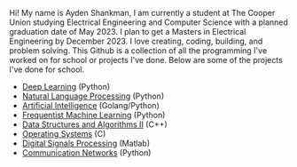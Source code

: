 Hi! My name is Ayden Shankman, I am currently a student at The Cooper Union studying Electrical Engineering and Computer Science with a planned graduation date of May 2023. I plan to get a Masters in Electrical Engineering by December 2023. I love creating, coding, building, and problem solving. This Github is a collection of all the programming I've worked on for school or projects I've done. Below are some of the projects I've done for school.

* [Deep Learning](https://github.com/Shankface/Deep-Learning) (Python)
* [Natural Language Processing](https://github.com/Shankface/NLP) (Python)
* [Artificial Intelligence](https://github.com/Shankface/AI) (Golang/Python)
* [Frequentist Machine Learning](https://github.com/Shankface/Frequentist-Machine-Learning) (Python)
* [Data Structures and Algorithms II](https://github.com/Shankface/DSA2) (C++)
* [Operating Systems](https://github.com/Shankface/OperatingSystems) (C)
* [Digital Signals Processing](https://github.com/Shankface/Digital-Signal-Processing) (Matlab)
* [Communication Networks](https://github.com/Shankface/CommNets) (Python)

